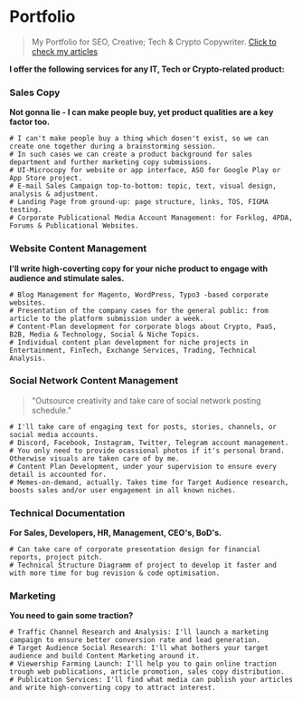 # Portfolio
> My Portfolio for SEO, Creative; Tech & Crypto Copywriter. [Click to check my articles](https://docs.google.com/document/d/1K1UNxn9OglrEzyQz5nw66FPdOR7fe2XHfTiNsOv7fY8/edit#heading=h.362grsxt8ujx) 

**I offer the following services for any IT, Tech or Crypto-related product:**

### Sales Copy
**Not gonna lie - I can make people buy, yet product qualities are a key factor too.**
```
# I can't make people buy a thing which dosen't exist, so we can create one together during a brainstorming session. 
# In such cases we can create a product background for sales department and further marketing copy submissions.  
# UI-Microcopy for website or app interface, ASO for Google Play or App Store project.
# E-mail Sales Campaign top-to-bottom: topic, text, visual design, analysis & adjustment.
# Landing Page from ground-up: page structure, links, TOS, FIGMA testing.
# Corporate Publicational Media Account Management: for Forklog, 4PDA, Forums & Publicational Websites.   
```

### Website Content Management
**I'll write high-coverting copy for your niche product to engage with audience and stimulate sales.**
```
# Blog Management for Magento, WordPress, Typo3 -based corporate websites.  
# Presentation of the company cases for the general public: from article to the platform submission under a week. 
# Content-Plan development for corporate blogs about Crypto, PaaS, B2B, Media & Technology, Social & Niche Topics. 
# Individual content plan development for niche projects in Entertainment, FinTech, Exchange Services, Trading, Technical Analysis.
```

### Social Network Content Management
> "Outsource creativity and take care of social network posting schedule."
```
# I'll take care of engaging text for posts, stories, channels, or social media accounts. 
# Discord, Facebook, Instagram, Twitter, Telegram account management.
# You only need to provide ocassional photos if it's personal brand. Otherwise visuals are taken care of by me. 
# Content Plan Development, under your supervision to ensure every detail is accounted for. 
# Memes-on-demand, actually. Takes time for Target Audience research, boosts sales and/or user engagement in all known niches.
```

### Technical Documentation 
**For Sales, Developers, HR, Management, CEO's, BoD's.**
```
# Can take care of corporate presentation design for financial reports, project pitch. 
# Technical Structure Diagramm of project to develop it faster and with more time for bug revision & code optimisation.
```

### Marketing
**You need to gain some traction?**
```
# Traffic Channel Research and Analysis: I'll launch a marketing campaign to ensure better conversion rate and lead generation. 
# Target Audience Social Research: I'll what bothers your target audience and build Content Marketing around it.
# Viewership Farming Launch: I'll help you to gain online traction trough web publications, article promotion, sales copy distribution.
# Publication Services: I'll find what media can publish your articles and write high-converting copy to attract interest. 
```
